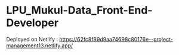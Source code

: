 # LPU_Mukul-Data_Front-End-Developer


Deployed on Netlify : https://62fc8f89d9aa74698c80176e--project-management13.netlify.app/
